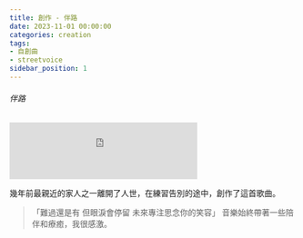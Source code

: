 ```yaml
---
title: 創作 - 伴路
date: 2023-11-01 00:00:00
categories: creation
tags:
- 自創曲
- streetvoice
sidebar_position: 1
---
```


###### 伴路

<iframe src="https://streetvoice.com/music/embed/?id=746645" width="330" height="100" frameborder="0" marginheight="0" marginwidth="0" scrolling="no"></iframe>


幾年前最親近的家人之一離開了人世，在練習告別的途中，創作了這首歌曲。
> 「難過還是有 但眼淚會停留 未來專注思念你的笑容」
音樂始終帶著一些陪伴和療癒，我很感激。